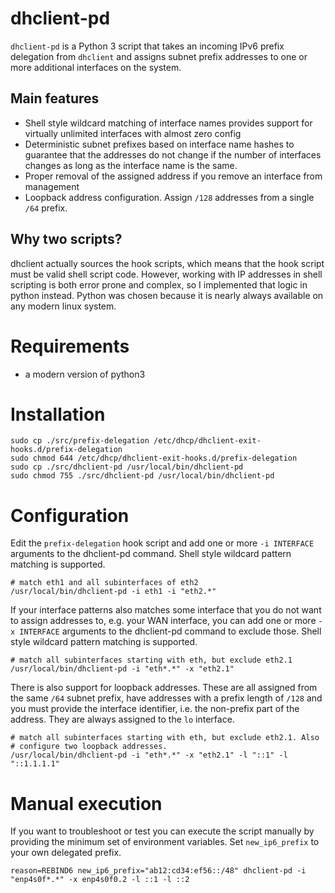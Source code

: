 # dhclient-pd
`dhclient-pd` is a Python 3 script that takes an incoming IPv6 prefix delegation
from `dhclient` and assigns subnet prefix addresses to one or more additional
interfaces on the system.

## Main features
* Shell style wildcard matching of interface names provides support for
  virtually unlimited interfaces with almost zero config
* Deterministic subnet prefixes based on interface name hashes to guarantee
  that the addresses do not change if the number of interfaces changes as long
  as the interface name is the same.
* Proper removal of the assigned address if you remove an interface from
  management
* Loopback address configuration. Assign `/128` addresses from a single `/64`
  prefix.

## Why two scripts?
dhclient actually sources the hook scripts, which means that the hook script
must be valid shell script code. However, working with IP addresses in shell
scripting is both error prone and complex, so I implemented that logic in
python instead. Python was chosen because it is nearly always available on any
modern linux system.

# Requirements
* a modern version of python3

# Installation

    sudo cp ./src/prefix-delegation /etc/dhcp/dhclient-exit-hooks.d/prefix-delegation
    sudo chmod 644 /etc/dhcp/dhclient-exit-hooks.d/prefix-delegation
    sudo cp ./src/dhclient-pd /usr/local/bin/dhclient-pd
    sudo chmod 755 ./src/dhclient-pd /usr/local/bin/dhclient-pd

# Configuration
Edit the `prefix-delegation` hook script and add one or more `-i INTERFACE`
arguments to the dhclient-pd command. Shell style wildcard pattern matching is
supported.

    # match eth1 and all subinterfaces of eth2
    /usr/local/bin/dhclient-pd -i eth1 -i "eth2.*"

If your interface patterns also matches some interface that you do not want to
assign addresses to, e.g. your WAN interface, you can add one or more
`-x INTERFACE` arguments to the dhclient-pd command to exclude those. Shell
style wildcard pattern matching is supported.

    # match all subinterfaces starting with eth, but exclude eth2.1
    /usr/local/bin/dhclient-pd -i "eth*.*" -x "eth2.1"

There is also support for loopback addresses. These are all assigned from the
same `/64` subnet prefix, have addresses with a prefix length of `/128` and you
must provide the interface identifier, i.e. the non-prefix part of the address.
They are always assigned to the `lo` interface.

    # match all subinterfaces starting with eth, but exclude eth2.1. Also
    # configure two loopback addresses.
    /usr/local/bin/dhclient-pd -i "eth*.*" -x "eth2.1" -l "::1" -l "::1.1.1.1"

# Manual execution
If you want to troubleshoot or test you can execute the script manually by
providing the minimum set of environment variables. Set `new_ip6_prefix` to
your own delegated prefix.

    reason=REBIND6 new_ip6_prefix="ab12:cd34:ef56::/48" dhclient-pd -i "enp4s0f*.*" -x enp4s0f0.2 -l ::1 -l ::2
